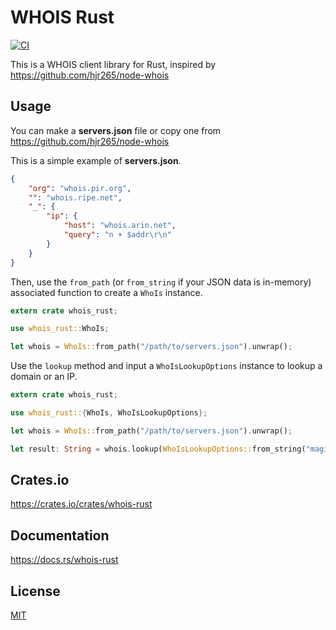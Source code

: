 WHOIS Rust
====================

[![CI](https://github.com/magiclen/whois-rust/actions/workflows/ci.yml/badge.svg)](https://github.com/magiclen/whois-rust/actions/workflows/ci.yml)

This is a WHOIS client library for Rust, inspired by https://github.com/hjr265/node-whois

## Usage

You can make a **servers.json** file or copy one from https://github.com/hjr265/node-whois

This is a simple example of **servers.json**.

```json
{
    "org": "whois.pir.org",
    "": "whois.ripe.net",
    "_": {
        "ip": {
            "host": "whois.arin.net",
            "query": "n + $addr\r\n"
        }
    }
}
```

Then, use the `from_path` (or `from_string` if your JSON data is in-memory) associated function to create a `WhoIs` instance.

```rust
extern crate whois_rust;

use whois_rust::WhoIs;

let whois = WhoIs::from_path("/path/to/servers.json").unwrap();
```

Use the `lookup` method and input a `WhoIsLookupOptions` instance to lookup a domain or an IP.

```rust
extern crate whois_rust;

use whois_rust::{WhoIs, WhoIsLookupOptions};

let whois = WhoIs::from_path("/path/to/servers.json").unwrap();

let result: String = whois.lookup(WhoIsLookupOptions::from_string("magiclen.org").unwrap()).unwrap();
```

## Crates.io

https://crates.io/crates/whois-rust

## Documentation

https://docs.rs/whois-rust

## License

[MIT](LICENSE)